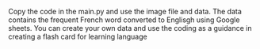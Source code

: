 Copy the code in the main.py and use the image file and data.
The data contains the frequent French word converted to Englisgh using Google sheets. 
You can create your own data and use the coding as a guidance in creating a flash card for learning language
